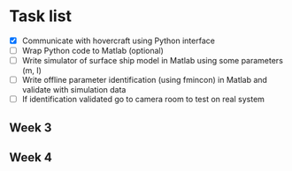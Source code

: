 # Task list

- [x] Communicate with hovercraft using Python interface
- [ ] Wrap Python code to Matlab (optional)
- [ ] Write simulator of surface ship model in Matlab using some parameters (m, I)
- [ ] Write offline parameter identification (using fmincon) in Matlab and validate with simulation data
- [ ] If identification validated go to camera room to test on real system

## Week 3

## Week 4
